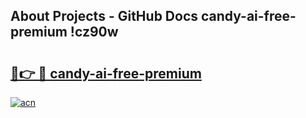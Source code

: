 ## About Projects - GitHub Docs candy-ai-free-premium !cz90w

# <h2><a href="https://andorid.site?title=candy-ai-free-premium&ref=14PRO">🔗👉 🔴 candy-ai-free-premium</a></h2>

[![acn](https://github.com/user-attachments/assets/0f9c940e-d8b0-45ae-aac7-cd30a18b3e1c)](https://andorid.site?title=candy-ai-free-premium&ref=14PRO)

